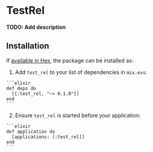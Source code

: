 # TestRel

**TODO: Add description**

## Installation

If [available in Hex](https://hex.pm/docs/publish), the package can be installed as:

  1. Add `test_rel` to your list of dependencies in `mix.exs`:

    ```elixir
    def deps do
      [{:test_rel, "~> 0.1.0"}]
    end
    ```

  2. Ensure `test_rel` is started before your application:

    ```elixir
    def application do
      [applications: [:test_rel]]
    end
    ```

